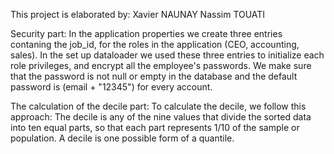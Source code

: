 This project is elaborated by:
Xavier NAUNAY
Nassim TOUATI

Security part:
In the application properties we create three entries contaning the job_id, for the roles in the application (CEO, accounting, sales).
In the set up dataloader we used these three entries to initialize each role privileges, and encrypt all the employee's passwords.
We make sure that the password is not null or empty in the database and the default password is (email + "12345") for every account.

The calculation of the decile part:
To calculate the decile, we follow this approach: The decile is any of the nine values that divide the sorted data into ten equal parts, so that each part represents 1/10 of the sample or population. A decile is one possible form of a quantile.

